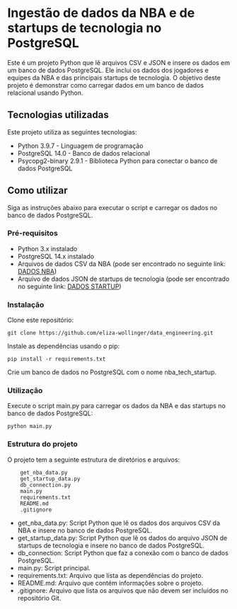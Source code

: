 # Ingestão de dados da NBA e de startups de tecnologia no PostgreSQL

Este é um projeto Python que lê arquivos CSV e JSON e insere os dados em um banco de dados PostgreSQL. Ele inclui os dados dos jogadores e equipes da NBA e das principais startups de tecnologia. O objetivo deste projeto é demonstrar como carregar dados em um banco de dados relacional usando Python.

## Tecnologias utilizadas

Este projeto utiliza as seguintes tecnologias:

- Python 3.9.7 - Linguagem de programação
- PostgreSQL 14.0 - Banco de dados relacional
- Psycopg2-binary 2.9.1 - Biblioteca Python para conectar o banco de dados PostgreSQL

## Como utilizar

Siga as instruções abaixo para executar o script e carregar os dados no banco de dados PostgreSQL.

### Pré-requisitos

- Python 3.x instalado
- PostgreSQL 14.x instalado
- Arquivos de dados CSV da NBA (pode ser encontrado no seguinte link: [DADOS NBA](https://www.kaggle.com/datasets/loganlauton/nba-players-and-team-data))
- Arquivo de dados JSON de startups de tecnologia (pode ser encontrado no seguinte link: [DADOS STARTUP](https://www.kaggle.com/datasets/chickooo/top-tech-startups-hiring-2023?select=json_data.json))

### Instalação

Clone este repositório:

`git clone https://github.com/eliza-wollinger/data_engineering.git`

Instale as dependências usando o pip:

`pip install -r requirements.txt`

Crie um banco de dados no PostgreSQL com o nome nba_tech_startup.

### Utilização

Execute o script main.py para carregar os dados da NBA e das startups no banco de dados PostgreSQL:

`python main.py`

### Estrutura do projeto

O projeto tem a seguinte estrutura de diretórios e arquivos:

~~~~
    get_nba_data.py
    get_startup_data.py
    db_connection.py
    main.py
    requirements.txt
    README.md
    .gitignore
~~~~

- get_nba_data.py: Script Python que lê os dados dos arquivos CSV da NBA e insere no banco de dados PostgreSQL.
- get_startup_data.py: Script Python que lê os dados do arquivo JSON de startups de tecnologia e insere no banco de dados PostgreSQL.
- db_connection: Script Python que faz a conexão com o banco de dados PostgreSQL.
- main.py: Script principal.
- requirements.txt: Arquivo que lista as dependências do projeto.
- README.md: Arquivo que contém informações sobre o projeto.
- .gitignore: Arquivo que lista os arquivos que não devem ser incluídos no repositório Git.
